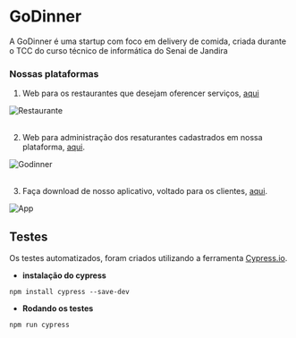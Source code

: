 # GoDinner

A GoDinner é uma startup com foco em delivery de comida, criada durante o TCC do curso técnico de informática do Senai de Jandira

### Nossas plataformas

1. Web para os restaurantes que desejam oferencer serviços, [aqui](https://restaurante.godinner.tk/)

![Restaurante](https://user-images.githubusercontent.com/47863089/103041984-c6d0aa80-4556-11eb-9597-ad2e53676c26.png "Plataforma web do Restaurante")
<br/>
<br>

2. Web para administração dos resaturantes cadastrados em nossa plataforma, [aqui](https://godinner.tk/).

![Godinner](https://user-images.githubusercontent.com/47863089/103042008-e23bb580-4556-11eb-9432-16a56d61197c.png "Plataforma web da Godinner")
<br/>
<br>

3. Faça download de nosso aplicativo, voltado para os clientes, [aqui](https://godinner.tk/app).

![App](https://user-images.githubusercontent.com/47863089/103042133-58401c80-4557-11eb-9437-3d2a51822938.png "Plataforma mobile do cliente")

## Testes

Os testes automatizados, foram criados utilizando a ferramenta [Cypress.io](https://www.cypress.io/).

* **instalação do cypress**
   
```npm install cypress --save-dev```

* **Rodando os testes**
 
```npm run cypress```
